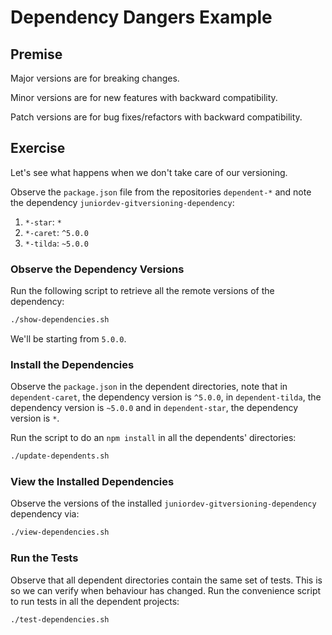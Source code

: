 # Dependency Dangers Example

## Premise
Major versions are for breaking changes.

Minor versions are for new features with backward compatibility.

Patch versions are for bug fixes/refactors with backward compatibility.

## Exercise
Let's see what happens when we don't take care of our versioning.

Observe the `package.json` file from the repositories `dependent-*` and note the dependency `juniordev-gitversioning-dependency`:

1. `*-star`: `*`
2. `*-caret`: `^5.0.0`
3. `*-tilda`: `~5.0.0`

### Observe the Dependency Versions
Run the following script to retrieve all the remote versions of the dependency:

```bash
./show-dependencies.sh
```

We'll be starting from `5.0.0`.

### Install the Dependencies
Observe the `package.json` in the dependent directories, note that in `dependent-caret`, the dependency version is `^5.0.0`, in `dependent-tilda`, the dependency version is `~5.0.0` and in `dependent-star`, the dependency version is `*`.

Run the script to do an `npm install` in all the dependents' directories:

```bash
./update-dependents.sh
```

### View the Installed Dependencies
Observe the versions of the installed `juniordev-gitversioning-dependency` dependency via:

```bash
./view-dependencies.sh
```

### Run the Tests
Observe that all dependent directories contain the same set of tests. This is so we can verify when behaviour has changed. Run the convenience script to run tests in all the dependent projects:

```
./test-dependencies.sh
```
